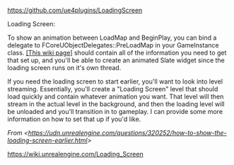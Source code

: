 <https://github.com/ue4plugins/LoadingScreen>

Loading Screen:

To show an animation between LoadMap and BeginPlay, you can bind a delegate to FCoreUObjectDelegates::PreLoadMap in your GameInstance class. [\[This wiki page\]](https://wiki.unrealengine.com/Loading_Screen) should contain all of the information you need to get that set up, and you'll be able to create an animated Slate widget since the loading screen runs on it's own thread.

If you need the loading screen to start earlier, you'll want to look into level streaming. Essentially, you'll create a "Loading Screen" level that should load quickly and contain whatever animation you want. That level will then stream in the actual level in the background, and then the loading level will be unloaded and you'll transition in to gameplay. I can provide some more information on how to set that up if you'd like.

*From &lt;<https://udn.unrealengine.com/questions/320252/how-to-show-the-loading-screen-earlier.html>>*

<https://wiki.unrealengine.com/Loading_Screen>

[this wiki page]: https://wiki.unrealengine.com/Loading_Screen
